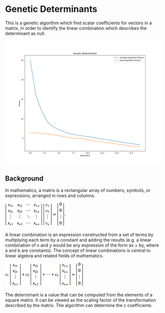 # Genetic Determinants
This is a genetic algorithm which find scalar coefficients for vectors in a matrix, in order to identify the linear combination which describes the determinant as null.

![Graph](https://github.com/paubric/python-genetic-determinants/blob/master/Figure.png)


## Background

In mathematics, a matrix is a rectangular array of numbers, symbols, or expressions, arranged in rows and columns.

![eq1](https://github.com/paubric/python-genetic-determinants/blob/master/eq2.gif)

A linear combination is an expression constructed from a set of terms by multiplying each term by a constant and adding the results (e.g. a linear combination of x and y would be any expression of the form ax + by, where a and b are constants). The concept of linear combinations is central to linear algebra and related fields of mathematics. 

![eq2](https://github.com/paubric/python-genetic-determinants/blob/master/eq1.gif)

The determinant is a value that can be computed from the elements of a square matrix. It can be viewed as the scaling factor of the transformation described by the matrix. The algorithm can determine the c coefficients.

